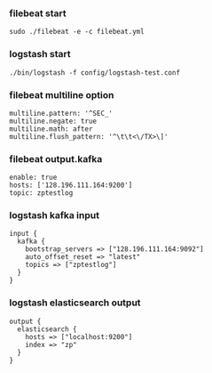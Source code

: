 ### filebeat start
`sudo ./filebeat -e -c filebeat.yml`

### logstash start
`./bin/logstash -f config/logstash-test.conf`

### filebeat multiline option
```
multiline.pattern: '^SEC_'
multiline.negate: true
multiline.math: after
multiline.flush_pattern: '^\t\t<\/TX>\]'
```

### filebeat output.kafka
```
enable: true
hosts: ['128.196.111.164:9200']
topic: zptestlog
```

### logstash kafka input
```
input {
  kafka {
    bootstrap_servers => ["128.196.111.164:9092"]
    auto_offset_reset => "latest"
    topics => ["zptestlog"]
  }
}
```

### logstash elasticsearch output
```
output {
  elasticsearch {
    hosts => ["localhost:9200"]
    index => "zp"
  }
}
```
